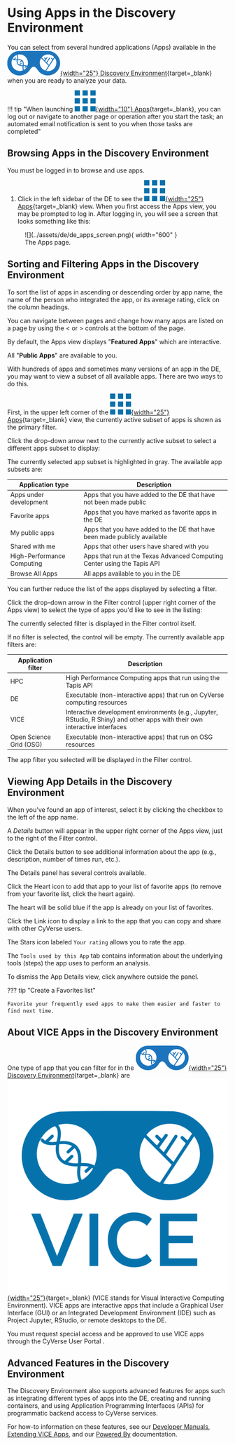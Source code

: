 # Using Apps in the Discovery Environment

[de]: ../assets/de/logos/deIcon.svg
[apps]: ../assets/de/menu_items/appsIcon.svg
[vice]: ../assets/de/logos/deviceIcon.svg

You can select from several hundred applications (Apps) available in the [![de]{width="25"} Discovery Environment](https://de.cyverse.org){target=_blank} when you are ready to analyze your data.

!!! tip "When launching [![apps]{width="10"} Apps](https://de.cyverse.org/apps){target=_blank}, you can log out or navigate to another page or operation after you start the task; an automated email notification is sent to you when those tasks are completed"

## Browsing Apps in the Discovery Environment

You must be logged in to browse and use apps.

1. Click in the left sidebar of the DE to see the [![apps]{width="25"} Apps](https://de.cyverse.org/apps){target=_blank} view. When you first access the Apps view, you may be prompted to log in. After logging in, you will see a screen that looks something like this:

<figure markdown>
![](../assets/de/de_apps_screen.png){ width="600" }
<figcaption>The Apps page.</figcaption>
</figure>

## Sorting and Filtering Apps in the Discovery Environment

To sort the list of apps in ascending or descending order by app name, the name of the person who integrated the app, or its average rating, click on the column headings. 

You can navigate between pages and change how many apps are listed on a page by using the < or > controls at the bottom of the page.

By default, the Apps view displays "**Featured Apps**" which are interactive.

All "**Public Apps**" are available to you. 

With hundreds of apps and sometimes many versions of an app in the DE, you may want to view a subset of all available apps. There are two ways to do this. 

First, in the upper left corner of the [![apps]{width="25"} Apps](https://de.cyverse.org/apps){target=_blank} view, the currently active subset of apps is shown as the primary filter. 

Click the drop-down arrow next to the currently active subset to select a different apps subset to display:

The currently selected app subset is highlighted in gray. The available app subsets are:

| Application type | Description |
|------------------|-------------|
| Apps under development | Apps that you have added to the DE that have not been made public |
| Favorite apps | Apps that you have marked as favorite apps in the DE |
| My public apps | Apps that you have added to the DE that have been made publicly available |
| Shared with me | Apps that other users have shared with you |
| High-Performance Computing | Apps that run at the Texas Advanced Computing Center using the Tapis API |
| Browse All Apps | All apps available to you in the DE |

You can further reduce the list of the apps displayed by selecting a filter. 

Click the drop-down arrow in the Filter control (upper right corner of the Apps view) to select the type of apps you'd like to see in the listing:

The currently selected filter is displayed in the Filter control itself.

If no filter is selected, the control will be empty. The currently available app filters are:

| Application filter | Description |
|--------------------|-------------|
| HPC | High Performance Computing apps that run using the Tapis API |
| DE | Executable (non-interactive apps) that run on CyVerse computing resources |
| VICE | Interactive development environments (e.g., Jupyter, RStudio, R Shiny) and other apps with their own interactive interfaces |
| Open Science Grid (OSG) | Executable (non-interactive apps) that run on OSG resources |

The app filter you selected will be displayed in the Filter control.

## Viewing App Details in the Discovery Environment

When you've found an app of interest, select it by clicking the checkbox to the left of the app name. 

A *Details* button will appear in the upper right corner of the Apps view, just to the right of the Filter control.

Click the Details button to see additional information about the app (e.g., description, number of times run, etc.).

The Details panel has several controls available. 

Click the Heart icon to add that app to your list of favorite apps (to remove from your favorite list, click the heart again). 

The heart will be solid blue if the app is already on your list of favorites. 

Click the Link icon to display a link to the app that you can copy and share with other CyVerse users. 

The Stars icon labeled `Your rating` allows you to rate the app. 

The `Tools used by this App` tab contains information about the underlying tools (steps) the app uses to perform an analysis. 

To dismiss the App Details view, click anywhere outside the panel.

??? tip "Create a Favorites list"

    Favorite your frequently used apps to make them easier and faster to find next time.

## About VICE Apps in the Discovery Environment

One type of app that you can filter for in the [![de]{width="25"} Discovery Environment](https://de.cyverse.org){target=_blank} are [![vice]{width="25"}](https://de.cyverse.org){target=_blank} (VICE stands for Visual Interactive Computing Environment). VICE apps are interactive apps that include a Graphical User Interface (GUI) or an Integrated Development Environment (IDE) such as Project Jupyter, RStudio, or remote desktops to the DE.

You must request special access and be approved to use VICE apps through the CyVerse User Portal .

## Advanced Features in the Discovery Environment

The Discovery Environment also supports advanced features for apps such as integrating different types of apps into the DE, creating and running containers, and using Application Programming Interfaces (APIs) for programmatic backend access to CyVerse services. 

For how-to information on these features, see our [Developer Manuals](../dev/manuals.md), [Extending VICE Apps](vice/extend_apps.md), and our [Powered By](../home/powered_by.md) documentation.
